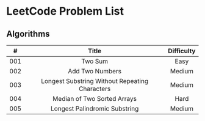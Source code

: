 # LeetCode Problem List
## Algorithms
| # | Title | Difficulty |
| :---: | :---: | :---: |
| 001 | Two Sum | Easy |
| 002 | Add Two Numbers | Medium |
| 003 | Longest Substring Without Repeating Characters | Medium |
| 004 | Median of Two Sorted Arrays | Hard |
| 005 | Longest Palindromic Substring | Medium |